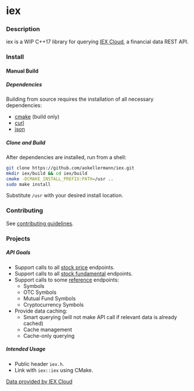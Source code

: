# iex

### Description
iex is a WIP C++17 library for querying [IEX Cloud](https://iexcloud.io/), a financial data REST API.

### Install

#### Manual Build

##### Dependencies
Building from source requires the installation of all necessary dependencies:
* [cmake](https://github.com/Kitware/CMake) (build only)
* [curl](https://github.com/curl/curl)
* [json](https://github.com/nlohmann/json)

##### Clone and Build
After dependencies are installed, run from a shell:
```bash
git clone https://github.com/aokellermann/iex.git
mkdir iex/build && cd iex/build
cmake -DCMAKE_INSTALL_PREFIX:PATH=/usr ..
sudo make install
```
Substitute `/usr` with your desired install location.

### Contributing
See [contributing guidelines](.github/CONTRIBUTING.md).

### Projects

##### API Goals
* Support calls to all [stock price](https://iexcloud.io/docs/api/#stock-prices) endpoints.
* Support calls to all [stock fundamental](https://iexcloud.io/docs/api/#stock-fundamentals) endpoints.
* Support calls to some [reference](https://iexcloud.io/docs/api/#reference-data) endpoints:
  * Symbols
  * OTC Symbols
  * Mutual Fund Symbols
  * Cryptocurrency Symbols
* Provide data caching:
  * Smart querying (will not make API call if relevant data is already cached)
  * Cache management
  * Cache-only querying

##### Intended Usage
* Public header `iex.h`.
* Link with `iex::iex` using CMake.

[Data provided by IEX Cloud](https://iexcloud.io)
